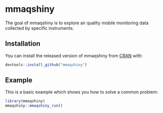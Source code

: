 
# mmaqshiny

<!-- badges: start -->
<!-- badges: end -->

The goal of mmaqshiny is to explore air quality mobile monitoring data collected by specific instruments.

## Installation

You can install the released version of mmaqshiny from [CRAN](https://CRAN.R-project.org) with:

``` r
devtools::install_github("mmaqshiny")
```

## Example

This is a basic example which shows you how to solve a common problem:

``` r
library(mmaqshiny)
mmaqshiny::mmaqshiny_run()
```


